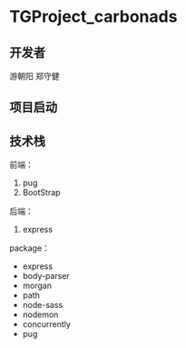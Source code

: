# TGProject_carbonads
## 开发者
游朝阳
郑守健

## 项目启动

## 技术栈

前端：

1. pug
2. BootStrap

后端：

1. express

package：

- express
- body-parser
- morgan
- path
- node-sass
- nodemon
- concurrently
- pug

